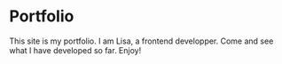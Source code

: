 # Portfolio
This site is my portfolio. I am Lisa, a frontend developper. Come and see what I have developed so far. Enjoy!
